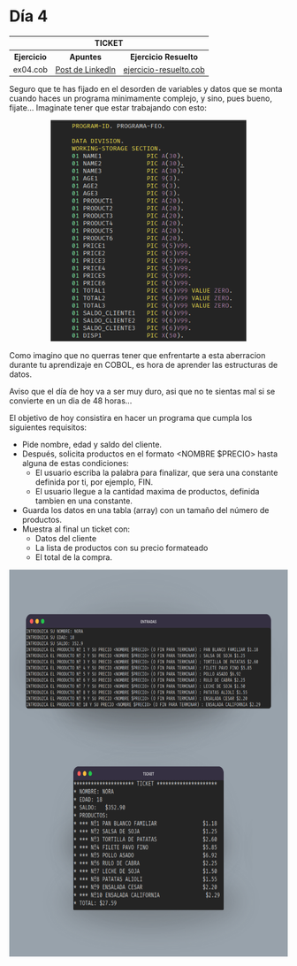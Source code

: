 # Día 4

<table align="center">
  <tr>
    <th colspan="3">TICKET</th>
  </tr>
  <tr>
    <th>Ejercicio</th>
    <th>Apuntes</th>
    <th>Ejercicio Resuelto</th>
  </tr>
  <tr>
    <td>ex04.cob</td>
    <td><a href="https://www.linkedin.com/posts/david-de-fitero_cobol-activity-7369721461822910467-D5N5?utm_source=share&utm_medium=member_desktop&rcm=ACoAADQAm3oBnSoq61FTTD_0sNmdoLRTOIbFtB0">Post de LinkedIn</a></td>
    <td><a href="ejercicio-resuelto.cob">ejercicio-resuelto.cob</a></td>
  </tr>
</table>

Seguro que te has fijado en el desorden de variables y datos que se monta cuando haces un programa minimamente complejo, y sino, pues bueno, fijate... Imaginate tener que estar trabajando con esto:
<div align="center">
  <img height="400px" src="media/unordered-example.png">
</div>

Como imagino que no querras tener que enfrentarte a esta aberracion durante tu aprendizaje en COBOL, es hora de aprender las estructuras de datos.

Aviso que el día de hoy va a ser muy duro, asi que no te sientas mal si se convierte en un dia de 48 horas...

El objetivo de hoy consistira en hacer un programa que cumpla los siguientes requisitos:

- Pide nombre, edad y saldo del cliente.
- Después, solicita productos en el formato <NOMBRE $PRECIO> hasta alguna de estas condiciones:
  - El usuario escriba la palabra para finalizar, que sera una constante definida por ti, por ejemplo, FIN.
  - El usuario llegue a la cantidad maxima de productos, definida tambien en una constante.
- Guarda los datos en una tabla (array) con un tamaño del número de productos.
- Muestra al final un ticket con:
  - Datos del cliente
  - La lista de productos con su precio formateado
  - El total de la compra.

<div align="center">
  <img height="700px" src="media/dia4-test.png">
</div>